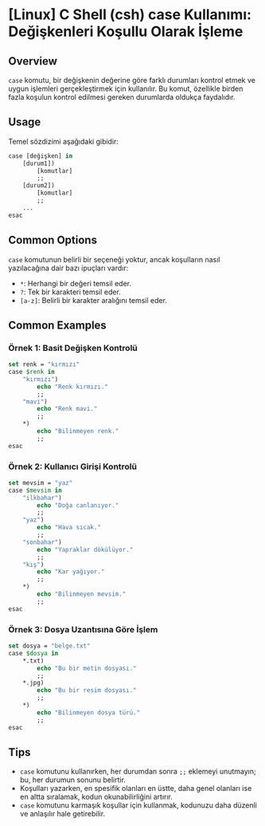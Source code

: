 # [Linux] C Shell (csh) case Kullanımı: Değişkenleri Koşullu Olarak İşleme

## Overview
`case` komutu, bir değişkenin değerine göre farklı durumları kontrol etmek ve uygun işlemleri gerçekleştirmek için kullanılır. Bu komut, özellikle birden fazla koşulun kontrol edilmesi gereken durumlarda oldukça faydalıdır.

## Usage
Temel sözdizimi aşağıdaki gibidir:

```csh
case [değişken] in
    [durum1])
        [komutlar]
        ;;
    [durum2])
        [komutlar]
        ;;
    ...
esac
```

## Common Options
`case` komutunun belirli bir seçeneği yoktur, ancak koşulların nasıl yazılacağına dair bazı ipuçları vardır:
- `*`: Herhangi bir değeri temsil eder.
- `?`: Tek bir karakteri temsil eder.
- `[a-z]`: Belirli bir karakter aralığını temsil eder.

## Common Examples

### Örnek 1: Basit Değişken Kontrolü
```csh
set renk = "kırmızı"
case $renk in
    "kırmızı")
        echo "Renk kırmızı."
        ;;
    "mavi")
        echo "Renk mavi."
        ;;
    *)
        echo "Bilinmeyen renk."
        ;;
esac
```

### Örnek 2: Kullanıcı Girişi Kontrolü
```csh
set mevsim = "yaz"
case $mevsim in
    "ilkbahar")
        echo "Doğa canlanıyor."
        ;;
    "yaz")
        echo "Hava sıcak."
        ;;
    "sonbahar")
        echo "Yapraklar dökülüyor."
        ;;
    "kış")
        echo "Kar yağıyor."
        ;;
    *)
        echo "Bilinmeyen mevsim."
        ;;
esac
```

### Örnek 3: Dosya Uzantısına Göre İşlem
```csh
set dosya = "belge.txt"
case $dosya in
    *.txt)
        echo "Bu bir metin dosyası."
        ;;
    *.jpg)
        echo "Bu bir resim dosyası."
        ;;
    *)
        echo "Bilinmeyen dosya türü."
        ;;
esac
```

## Tips
- `case` komutunu kullanırken, her durumdan sonra `;;` eklemeyi unutmayın; bu, her durumun sonunu belirtir.
- Koşulları yazarken, en spesifik olanları en üstte, daha genel olanları ise en altta sıralamak, kodun okunabilirliğini artırır.
- `case` komutunu karmaşık koşullar için kullanmak, kodunuzu daha düzenli ve anlaşılır hale getirebilir.